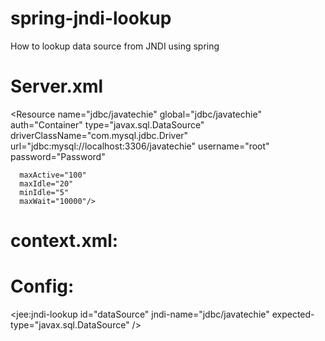 # spring-jndi-lookup
How to lookup data source from JNDI using spring 

# Server.xml

<Resource name="jdbc/javatechie" 
      global="jdbc/javatechie" 
      auth="Container" 
      type="javax.sql.DataSource" 
      driverClassName="com.mysql.jdbc.Driver" 
      url="jdbc:mysql://localhost:3306/javatechie" 
      username="root" 
      password="Password" 
      
      maxActive="100" 
      maxIdle="20" 
      minIdle="5" 
      maxWait="10000"/>
	  
# context.xml:	  

<ResourceLink name="jdbc/javatechie"
                	global="jdbc/javatechie"
                    auth="Container"
                    type="javax.sql.DataSource" />
					
# Config:

<jee:jndi-lookup id="dataSource" jndi-name="jdbc/javatechie"
   			expected-type="javax.sql.DataSource" />					
					
